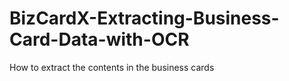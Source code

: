 # BizCardX-Extracting-Business-Card-Data-with-OCR
How to extract the contents in the business cards
